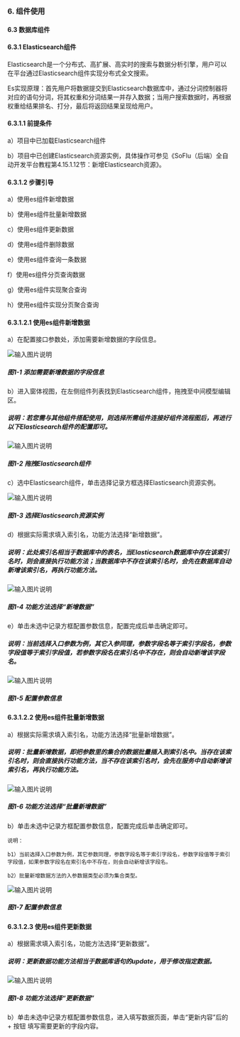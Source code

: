 ### 6. 组件使用

#### 6.3 数据库组件

#### 6.3.1 Elasticsearch组件

Elasticsearch是一个分布式、高扩展、高实时的搜索与数据分析引擎，用户可以在平台通过Elasticsearch组件实现分布式全文搜索。

Es实现原理：首先用户将数据提交到Elasticsearch数据库中，通过分词控制器将对应的语句分词，将其权重和分词结果一并存入数据；当用户搜索数据时，再根据权重给结果排名、打分，最后将返回结果呈现给用户。

#### 6.3.1.1 前提条件

a）项目中已加载Elasticsearch组件

b）项目中已创建Elasticsearch资源实例，具体操作可参见《SoFlu（后端）全自动开发平台教程第4.15.1.12节：新增Elasticsearch资源》。

#### 6.3.1.2 步骤引导

a）使用es组件新增数据

b）使用es组件批量新增数据

c）使用es组件更新数据

d）使用es组件删除数据

e）使用es组件查询一条数据

f）使用es组件分页查询数据

g）使用es组件实现聚合查询

h）使用es组件实现分页聚合查询

#### 6.3.1.2.1 使用es组件新增数据

a）在配置接口参数处，添加需要新增数据的字段信息。

![输入图片说明](../../../../images/SoFlu%EF%BC%88%E5%90%8E%E7%AB%AF%EF%BC%89%E5%BC%80%E5%8F%91%E5%B9%B3%E5%8F%B0/1.%20%E6%9C%80%E6%96%B0%E7%89%88%E6%9C%AC%20-%20%E6%9B%B4%E6%96%B0%E6%97%A5%E6%9C%9F%20-%202022.10.08/6.%20%E7%BB%84%E4%BB%B6%E4%BD%BF%E7%94%A8/3.%20%E6%95%B0%E6%8D%AE%E5%BA%93%E7%BB%84%E4%BB%B6/image.png)

##### 图1-1 添加需要新增数据的字段信息

b）进入窗体视图，在左侧组件列表找到Elasticsearch组件，拖拽至中间模型编辑区。

##### 说明：若您需与其他组件搭配使用，则选择所需组件连接好组件流程图后，再进行以下Elasticsearch组件的配置即可。

![输入图片说明](../../../../images/SoFlu%EF%BC%88%E5%90%8E%E7%AB%AF%EF%BC%89%E5%BC%80%E5%8F%91%E5%B9%B3%E5%8F%B0/1.%20%E6%9C%80%E6%96%B0%E7%89%88%E6%9C%AC%20-%20%E6%9B%B4%E6%96%B0%E6%97%A5%E6%9C%9F%20-%202022.10.08/6.%20%E7%BB%84%E4%BB%B6%E4%BD%BF%E7%94%A8/3.%20%E6%95%B0%E6%8D%AE%E5%BA%93%E7%BB%84%E4%BB%B6/1-2.png)

##### 图1-2 拖拽Elasticsearch组件

c）选中Elasticsearch组件，单击选择记录方框选择Elasticsearch资源实例。

![输入图片说明](../../../../images/SoFlu%EF%BC%88%E5%90%8E%E7%AB%AF%EF%BC%89%E5%BC%80%E5%8F%91%E5%B9%B3%E5%8F%B0/1.%20%E6%9C%80%E6%96%B0%E7%89%88%E6%9C%AC%20-%20%E6%9B%B4%E6%96%B0%E6%97%A5%E6%9C%9F%20-%202022.10.08/6.%20%E7%BB%84%E4%BB%B6%E4%BD%BF%E7%94%A8/3.%20%E6%95%B0%E6%8D%AE%E5%BA%93%E7%BB%84%E4%BB%B6/1-3.png)

##### 图1-3 选择Elasticsearch资源实例

d）根据实际需求填入索引名，功能方法选择“新增数据”。

##### 说明：此处索引名相当于数据库中的表名，当Elasticsearch数据库中存在该索引名时，则会直接执行功能方法；当数据库中不存在该索引名时，会先在数据库自动新增该索引名，再执行功能方法。

![输入图片说明](../../../../images/SoFlu%EF%BC%88%E5%90%8E%E7%AB%AF%EF%BC%89%E5%BC%80%E5%8F%91%E5%B9%B3%E5%8F%B0/1.%20%E6%9C%80%E6%96%B0%E7%89%88%E6%9C%AC%20-%20%E6%9B%B4%E6%96%B0%E6%97%A5%E6%9C%9F%20-%202022.10.08/6.%20%E7%BB%84%E4%BB%B6%E4%BD%BF%E7%94%A8/3.%20%E6%95%B0%E6%8D%AE%E5%BA%93%E7%BB%84%E4%BB%B6/1-4.png)

##### 图1-4 功能方法选择“新增数据”

e）单击未选中记录方框配置参数信息，配置完成后单击确定即可。

##### 说明：当前选择入口参数为例，其它入参同理，参数字段名等于索引字段名，参数字段值等于索引字段值，若参数字段名在索引名中不存在，则会自动新增该字段名。

![输入图片说明](../../../../images/SoFlu%EF%BC%88%E5%90%8E%E7%AB%AF%EF%BC%89%E5%BC%80%E5%8F%91%E5%B9%B3%E5%8F%B0/1.%20%E6%9C%80%E6%96%B0%E7%89%88%E6%9C%AC%20-%20%E6%9B%B4%E6%96%B0%E6%97%A5%E6%9C%9F%20-%202022.10.08/6.%20%E7%BB%84%E4%BB%B6%E4%BD%BF%E7%94%A8/3.%20%E6%95%B0%E6%8D%AE%E5%BA%93%E7%BB%84%E4%BB%B6/1-5.png)

##### 图1-5 配置参数信息

#### 6.3.1.2.2 使用es组件批量新增数据

a）根据实际需求填入索引名，功能方法选择“批量新增数据”。

##### 说明：批量新增数据，即把参数里的集合的数据批量插入到索引名中。当存在该索引名时，则会直接执行功能方法，当不存在该索引名时，会先在服务中自动新增该索引名，再执行功能方法。

![输入图片说明](../../../../images/SoFlu%EF%BC%88%E5%90%8E%E7%AB%AF%EF%BC%89%E5%BC%80%E5%8F%91%E5%B9%B3%E5%8F%B0/1.%20%E6%9C%80%E6%96%B0%E7%89%88%E6%9C%AC%20-%20%E6%9B%B4%E6%96%B0%E6%97%A5%E6%9C%9F%20-%202022.10.08/6.%20%E7%BB%84%E4%BB%B6%E4%BD%BF%E7%94%A8/3.%20%E6%95%B0%E6%8D%AE%E5%BA%93%E7%BB%84%E4%BB%B6/1-6.png)

##### 图1-6 功能方法选择“批量新增数据”

b）单击未选中记录方框配置参数信息，配置完成后单击确定即可。

```
说明：

b1）当前选择入口参数为例，其它参数同理，参数字段名等于索引字段名，参数字段值等于索引字段值，如果参数字段名在索引名中不存在，则会自动新增该字段名。

b2）批量新增数据方法的入参数据类型必须为集合类型。
```

![输入图片说明](../../../../images/SoFlu%EF%BC%88%E5%90%8E%E7%AB%AF%EF%BC%89%E5%BC%80%E5%8F%91%E5%B9%B3%E5%8F%B0/1.%20%E6%9C%80%E6%96%B0%E7%89%88%E6%9C%AC%20-%20%E6%9B%B4%E6%96%B0%E6%97%A5%E6%9C%9F%20-%202022.10.08/6.%20%E7%BB%84%E4%BB%B6%E4%BD%BF%E7%94%A8/3.%20%E6%95%B0%E6%8D%AE%E5%BA%93%E7%BB%84%E4%BB%B6/1-7.png)

##### 图1-7 配置参数信息

#### 6.3.1.2.3 使用es组件更新数据

a）根据需求填入索引名，功能方法选择“更新数据”。

##### 说明：更新数据功能方法相当于数据库语句的update，用于修改指定数据。

![输入图片说明](../../../../images/SoFlu%EF%BC%88%E5%90%8E%E7%AB%AF%EF%BC%89%E5%BC%80%E5%8F%91%E5%B9%B3%E5%8F%B0/1.%20%E6%9C%80%E6%96%B0%E7%89%88%E6%9C%AC%20-%20%E6%9B%B4%E6%96%B0%E6%97%A5%E6%9C%9F%20-%202022.10.08/6.%20%E7%BB%84%E4%BB%B6%E4%BD%BF%E7%94%A8/3.%20%E6%95%B0%E6%8D%AE%E5%BA%93%E7%BB%84%E4%BB%B6/1-8.png)

##### 图1-8 功能方法选择“更新数据”

b）单击未选中记录方框配置参数信息，进入填写数据页面，单击“更新内容”后的 + 按钮 填写需要更新的字段内容。
